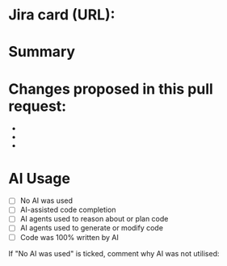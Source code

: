 # Jira card (URL): <!-- Jira URL -->

# Summary

<!-- Add description here -->

# Changes proposed in this pull request:
- 
- 
- 

# AI Usage
- [ ] No AI was used
- [ ] AI-assisted code completion
- [ ] AI agents used to reason about or plan code
- [ ] AI agents used to generate or modify code
- [ ] Code was 100% written by AI

If "No AI was used" is ticked, comment why AI was not utilised: <!-- add reasoning here -->
